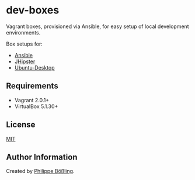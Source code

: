 # dev-boxes

Vagrant boxes, provisioned via Ansible, for easy setup of local development environments.

Box setups for:

- [Ansible](ansible/Vagrantfile)
- [JHipster](jhipster/Vagrantfile)
- [Ubuntu-Desktop](ubuntu-desktop/Vagrantfile)

## Requirements

- Vagrant 2.0.1+
- VirtualBox 5.1.30+

## License

[MIT](LICENSE)

## Author Information

Created by [Philippe Bößling](https://www.gihub.com/pboessling).